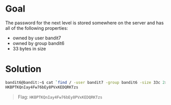 # Goal
The password for the next level is stored somewhere on the server and has all of the following properties:
- owned by user bandit7
- owned by group bandit6
- 33 bytes in size

# Solution
```sh
bandit6@bandit:~$ cat `find / -user bandit7 -group bandit6 -size 33c 2> /dev/null`
HKBPTKQnIay4Fw76bEy8PVxKEDQRKTzs
```

> Flag: `HKBPTKQnIay4Fw76bEy8PVxKEDQRKTzs`
